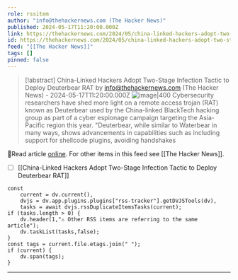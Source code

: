 ```yaml
---
role: rssitem
author: "info@thehackernews.com (The Hacker News)"
published: 2024-05-17T11:20:00.000Z
link: https://thehackernews.com/2024/05/china-linked-hackers-adopt-two-stage.html
id: https://thehackernews.com/2024/05/china-linked-hackers-adopt-two-stage.html
feed: "[[The Hacker News]]"
tags: []
pinned: false
---
```


> [!abstract] China-Linked Hackers Adopt Two-Stage Infection Tactic to Deploy Deuterbear RAT by info@thehackernews.com (The Hacker News) - 2024-05-17T11:20:00.000Z
> <span class="rss-image">![image|400](https://blogger.googleusercontent.com/img/b/R29vZ2xl/AVvXsEjd44DTDc43zIEkapTS7x1xzyCuyAq_BI-BiV3FPnh7kVYP1TcsOx6e8Vrbg1HCEfH5WSLrvA5nQqj6MuOxwidV_Z932WsQP4IY4evbsueNrOTCA41v9AK8CSs7sEGvsiLkFMK9y_wVU6sMKHy3ga73CEwIJjnJjLdbfBUD2QihTjVvHBxrbWQXpYfiiNKn/s1600/cyber.jpg)</span> Cybersecurity researchers have shed more light on a remote access trojan (RAT) known as Deuterbear used by the China-linked BlackTech hacking group as part of a cyber espionage campaign targeting the Asia-Pacific region this year. "Deuterbear, while similar to Waterbear in many ways, shows advancements in capabilities such as including support for shellcode plugins, avoiding handshakes

🔗Read article [online](https://thehackernews.com/2024/05/china-linked-hackers-adopt-two-stage.html). For other items in this feed see [[The Hacker News]].

- [ ] [[China-Linked Hackers Adopt Two-Stage Infection Tactic to Deploy Deuterbear RAT]]

~~~dataviewjs
const
    current = dv.current(),
	dvjs = dv.app.plugins.plugins["rss-tracker"].getDVJSTools(dv),
	tasks = await dvjs.rssDuplicateItemsTasks(current);
if (tasks.length > 0) {
	dv.header(1,"⚠ Other RSS items are referring to the same article");
    dv.taskList(tasks,false);
}
const tags = current.file.etags.join(" ");
if (current) {
	dv.span(tags);
}
~~~

- - -
